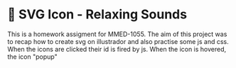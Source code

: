 
# :closed_book: SVG Icon - Relaxing Sounds

This is a homework assigment for MMED-1055. The aim of this project was to recap how to create svg on illustrador and also practise some js and css.
When the icons are clicked their id is fired by js. When the icon is hovered, the icon "popup"

